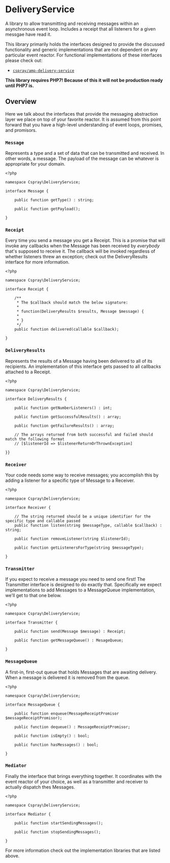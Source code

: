 # DeliveryService

A library to allow transmitting and receiving messages within an asynchronous event loop. 
Includes a receipt that all listeners for a given messgae have read it.

This library primarily holds the interfaces designed to provide the discussed functionality 
and generic implementations that are not dependent on any particular event reactor. For 
functional implementations of these interfaces please check out:

- [`cspray/amp-delivery-service`](https://github.com/cspray/amp-delivery-service)

**This library requires PHP7! Because of this it will not be production ready until PHP7 is.**

## Overview

Here we talk about the interfaces that provide the messaging abstraction layer we place on 
top of your favorite reactor. It is assumed from this point forward that you have a high-level 
understanding of event loops, promises, and promisors. 
 
### `Message`

Represents a type and a set of data that can be transmitted and received. In other words, a message. 
The payload of the message can be whatever is appropriate for your domain.
 
```
<?php

namespace Cspray\DeliveryService;

interface Message {
    
    public function getType() : string;
    
    public function getPayload();
    
}
```

### `Receipt`

Every time you send a message you get a Receipt. This is a promise that will invoke any callbacks 
when the Message has been received by *everybody* that's supposed to receive it. The callback will 
be invoked regardless of whether listeners threw an exception; check out the DeliveryResults interface 
for more information.

```
<?php

namespace Cspray\DeliveryService;

interface Receipt {

    /**
     * The $callback should match the below signature:
     *
     * function(DeliveryResults $results, Message $message) {
     *
     * }
     */
    public function delivered(callable $callback);
    
}
```

### `DeliveryResults`

Represents the results of a Message having been delivered to all of its recipients. 
An implementation of this interface gets passed to all callbacks attached to a 
Receipt.

```
<?php

namespace Cspray\DeliveryService;

interface DeliveryResults {

    public function getNumberListeners() : int;
    
    public function getSuccessfulResults() : array;
    
    public function getFailureResults() : array;

    // The arrays returned from both successful and failed should match the following format
    // [$listenerId => $listenerReturnOrThrownException]

}}
```

### `Receiver`

Your code needs some way to receive messages; you accomplish this by adding a listener 
for a specific type of Message to a Receiver.

```
<?php

namespace Cspray\DeliveryService;

interface Receiver {
    
    // The string returned should be a unique identifier for the specific type and callable passed
    public function listen(string $messageType, callable $callback) : string;
    
    public function removeListener(string $listenerId);
    
    public function getListenersForType(string $messageType);
    
}
```

### `Transmitter`

If you expect to receive a message you need to send one first! The Transmitter interface is designed 
to do exactly that. Specifically we expect implementations to add Messages to a MessageQueue implementation, 
we'll get to that one below.

```
<?php

namespace Cspray\DeliveryService;

interface Transmitter {

    public function send(Message $message) : Receipt;
    
    public function getMessageQueue() : MesageQueue;

}
```

### `MessageQueue`

A first-in, first-out queue that holds Messages that are awaiting delivery. When a message is delivered it is 
removed from the queue.

```
<?php

namespace Cspray\DeliveryService;

interface MessageQueue {

    public function enqueue(MessageReceiptPromisor $messageReceiptPromisor);
    
    public function dequeue() : MessageReceiptPromisor;
    
    public function isEmpty() : bool;
    
    public function hasMessages() : bool;

}
```

### `Mediator`

Finally the interface that brings everything together. It coordinates with the event reactor of your 
choice, as well as a transmitter and receiver to actually dispatch thes Messages.

```
<?php

namespace Cspray\DeliveryService;

interface Mediator {

    public function startSendingMessages();
    
    public function stopSendingMessages();

}
```

For more information check out the implementation libraries that are listed above.